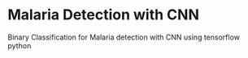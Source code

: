 # Malaria Detection with CNN
Binary Classification for Malaria detection with CNN using tensorflow python
